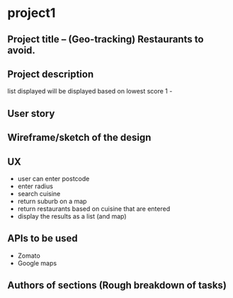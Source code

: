 # project1

## Project title – (Geo-tracking) Restaurants to avoid.

## Project description 
list displayed will be displayed based on lowest score 1 - 

## User story  

## Wireframe/sketch of the design 

## UX
* user can enter postcode
* enter radius
* search  cuisine
* return suburb on a map
* return restaurants based on cuisine that are entered
* display the results as a list (and map)


## APIs to be used
* Zomato 
* Google maps 

## Authors of sections (Rough breakdown of tasks)
